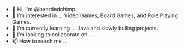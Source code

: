 - 👋 Hi, I’m @beardedchimp
- 👀 I’m interested in ... Video Games, Board Games, and Role Playing Games.
- 🌱 I’m currently learning ... Java and slowly builing projects.
- 💞️ I’m looking to collaborate on ... 
- 📫 How to reach me ... 

<!---
beardedchimp/beardedchimp is a ✨ special ✨ repository because its `README.md` (this file) appears on your GitHub profile.
You can click the Preview link to take a look at your changes.
--->
